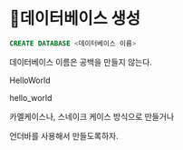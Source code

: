 # 데이터베이스 생성

```sql
CREATE DATABASE <데이터베이스 이름>
```

데이터베이스 이름은 공백을 만들지 않는다.

HelloWorld

hello\_world

카멜케이스나, 스네이크 케이스 방식으로 만들거나

언더바를 사용해서 만들도록하자.
